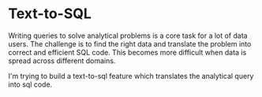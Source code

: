 # Text-to-SQL

Writing queries to solve analytical problems is a core task for a lot of data users. The challenge is to find the right data and translate the problem into correct and efficient SQL code. This becomes more difficult when data is spread across different domains. 

I'm trying to build a text-to-sql feature which translates the analytical query into sql code.
